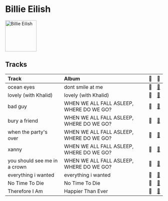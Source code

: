 
# Billie Eilish


<img src="https://i.scdn.co/image/ab6761610000e5ebd8b9980db67272cb4d2c3daf" alt="Billie Eilish" width="100" />

## Tracks

| Track                        | Album                                    | 💚   | 🔗                                                          |
|:-----------------------------|:-----------------------------------------|:----|:-----------------------------------------------------------|
| ocean eyes                   | dont smile at me                         | 💚   | [🔗](https://open.spotify.com/track/7hDVYcQq6MxkdJGweuCtl9) |
| lovely (with Khalid)         | lovely (with Khalid)                     | 💚   | [🔗](https://open.spotify.com/track/0u2P5u6lvoDfwTYjAADbn4) |
| bad guy                      | WHEN WE ALL FALL ASLEEP, WHERE DO WE GO? | 💚   | [🔗](https://open.spotify.com/track/2Fxmhks0bxGSBdJ92vM42m) |
| bury a friend                | WHEN WE ALL FALL ASLEEP, WHERE DO WE GO? | 💚   | [🔗](https://open.spotify.com/track/4SSnFejRGlZikf02HLewEF) |
| when the party's over        | WHEN WE ALL FALL ASLEEP, WHERE DO WE GO? | 💚   | [🔗](https://open.spotify.com/track/43zdsphuZLzwA9k4DJhU0I) |
| xanny                        | WHEN WE ALL FALL ASLEEP, WHERE DO WE GO? | 💚   | [🔗](https://open.spotify.com/track/4QIo4oxwzzafcBWkKjDpXY) |
| you should see me in a crown | WHEN WE ALL FALL ASLEEP, WHERE DO WE GO? | 💚   | [🔗](https://open.spotify.com/track/3XF5xLJHOQQRbWya6hBp7d) |
| everything i wanted          | everything i wanted                      | 💚   | [🔗](https://open.spotify.com/track/3ZCTVFBt2Brf31RLEnCkWJ) |
| No Time To Die               | No Time To Die                           | 💚   | [🔗](https://open.spotify.com/track/73SpzrcaHk0RQPFP73vqVR) |
| Therefore I Am               | Happier Than Ever                        | 💚   | [🔗](https://open.spotify.com/track/20R4HfKloPKgXDqU7UKk3x) |